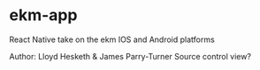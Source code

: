 # ekm-app
React Native take on the ekm IOS and Android platforms

Author: Lloyd Hesketh & James Parry-Turner
Source control view?